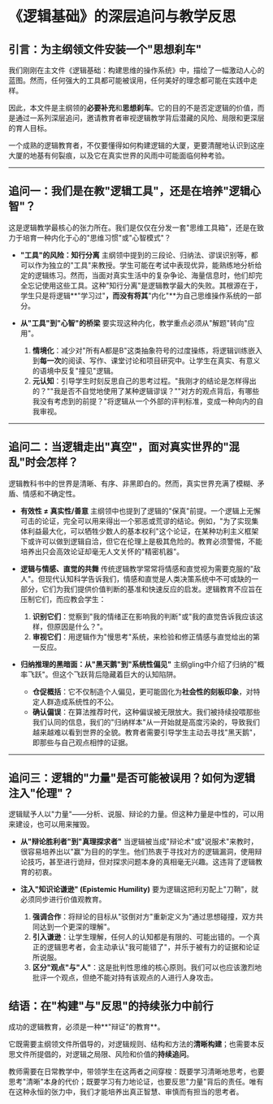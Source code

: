 # 《逻辑基础》的深层追问与教学反思

## 引言：为主纲领文件安装一个"思想刹车"

我们刚刚在主文件《逻辑基础：构建思维的操作系统》中，描绘了一幅激动人心的蓝图。然而，任何强大的工具都可能被误用，任何美好的理念都可能在实践中走样。

因此，本文件是主纲领的**必要补充**和**思想刹车**。它的目的不是否定逻辑的价值，而是通过一系列深层追问，邀请教育者审视逻辑教学背后潜藏的风险、局限和更深层的育人目标。

一个成熟的逻辑教育者，不仅要懂得如何构建逻辑的大厦，更要清醒地认识到这座大厦的地基有何裂痕，以及它在真实世界的风雨中可能面临何种考验。

---

## 追问一：我们是在教"逻辑工具"，还是在培养"逻辑心智"？

这是逻辑教学最核心的张力所在。我们是仅仅在分发一套"思维工具箱"，还是在致力于培育一种内化于心的"思维习惯"或"心智模式"？

* **"工具"的风险：知行分离**
    主纲领中提到的三段论、归纳法、谬误识别等，都可以作为独立的"工具"来教授。学生可能在考试中表现优异，能熟练地分析给定的逻辑练习。然而，当面对真实生活中的复杂争论、海量信息时，他们却完全忘记使用这些工具。这种"知行分离"是逻辑教学最大的失败。其根源在于，学生只是将逻辑**"学习过"**，而没有将其**"内化"**为自己思维操作系统的一部分。

* **从"工具"到"心智"的桥梁**
    要实现这种内化，教学重点必须从"解题"转向"应用"。
    1. **情境化**：减少对"所有A都是B"这类抽象符号的过度操练，将逻辑训练嵌入到**每一次**的阅读、写作、课堂讨论和项目研究中。让学生在真实、有意义的语境中反复"撞见"逻辑。
    2. **元认知**：引导学生时刻反思自己的思考过程。"我刚才的结论是怎样得出的？""我是否不自觉地使用了某种逻辑谬误？""对方的观点背后，有哪些我没有考虑到的前提？"将逻辑从一个外部的评判标准，变成一种向内的自我审视。

---

## 追问二：当逻辑走出"真空"，面对真实世界的"混乱"时会怎样？

逻辑教科书中的世界是清晰、有序、非黑即白的。然而，真实世界充满了模糊、矛盾、情感和不确定性。

* **有效性 ≠ 真实性/善意**
    主纲领中也提到了逻辑的"保真"前提。一个逻辑上无懈可击的论证，完全可以用来得出一个邪恶或荒谬的结论。例如，"为了实现集体利益最大化，可以牺牲少数人的基本权利"这个论证，在某种功利主义框架下或许可以做到逻辑自洽，但它在伦理上是极其危险的。教育必须警惕，不能培养出只会高效论证却毫无人文关怀的"精密机器"。

* **逻辑与情感、直觉的共舞**
    传统逻辑教学常常将情感和直觉视为需要克服的"敌人"。但现代认知科学告诉我们，情感和直觉是人类决策系统中不可或缺的一部分，它们为我们提供价值判断的基准和快速反应的启发。逻辑教育不应旨在压制它们，而应教会学生：
    1. **识别它们**：觉察到"我的情绪正在影响我的判断"或"我的直觉告诉我应该这样，但原因是什么？"。
    2. **审视它们**：用逻辑作为"慢思考"系统，来检验和修正情感与直觉给出的第一反应。

* **归纳推理的黑暗面：从"黑天鹅"到"系统性偏见"**
    主纲gling中介绍了归纳的"概率飞跃"。但这个飞跃背后隐藏着巨大的认知陷阱。
  * **仓促概括**：它不仅制造个人偏见，更可能固化为**社会性的刻板印象**，对特定人群造成系统性的不公。
  * **确认偏误**：在算法推荐时代，这种偏误被无限放大。我们被持续投喂那些我们认同的信息，我们的"归纳样本"从一开始就是高度污染的，导致我们越来越难以看到世界的全貌。教育者需要引导学生主动去寻找"黑天鹅"，即那些与自己观点相悖的证据。

---

## 追问三：逻辑的"力量"是否可能被误用？如何为逻辑注入"伦理"？

逻辑赋予人以"力量"——分析、说服、辩论的力量。但这种力量是中性的，可以用来建设，也可以用来摧毁。

* **从"辩论胜利者"到"真理探求者"**
    当逻辑被当成"辩论术"或"说服术"来教时，很容易培养出以"赢"为目的的学生。他们热衷于寻找对方的逻辑漏洞，使用辩论技巧，甚至进行诡辩，但对探求问题本身的真相毫无兴趣。这违背了逻辑教育的初衷。

* **注入"知识论谦逊" (Epistemic Humility)**
    要为逻辑这把利刃配上"刀鞘"，就必须同步进行价值观教育。
    1. **强调合作**：将辩论的目标从"驳倒对方"重新定义为"通过思想碰撞，双方共同达到一个更深的理解"。
    2. **引入谦逊**：让学生理解，任何人的认知都是有限的、可能出错的。一个真正的逻辑思考者，会主动承认"我可能错了"，并乐于被有力的证据和论证所说服。
    3. **区分"观点"与"人"**：这是批判性思维的核心原则。我们可以也应该激烈地批评一个观点，但绝不能对持有该观点的人进行人身攻击。

## 结语：在"构建"与"反思"的持续张力中前行

成功的逻辑教育，必须是一种**"辩证"的教育**。

它既需要主纲领文件所倡导的，对逻辑规则、结构和方法的**清晰构建**；也需要本反思文件所提倡的，对逻辑之局限、风险和价值的**持续追问**。

教师需要在日常教学中，带领学生在这两者之间穿梭：既要学习清晰地思考，也要思考"清晰"本身的代价；既要学习有力地论证，也要反思"力量"背后的责任。唯有在这种永恒的张力中，我们才能培养出真正智慧、审慎而有担当的思考者。
